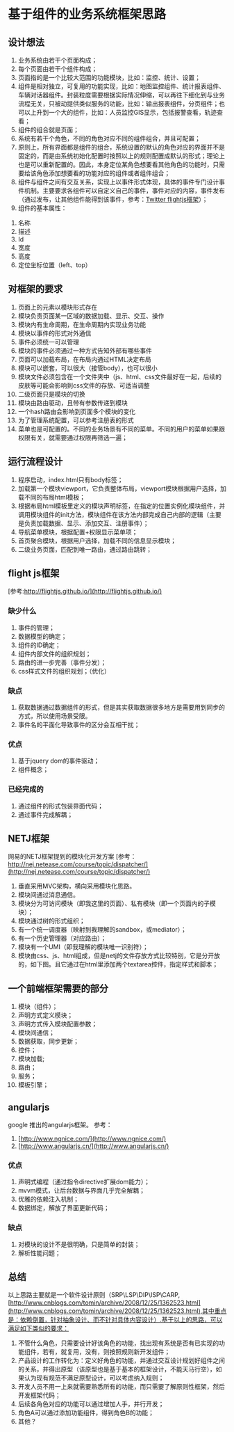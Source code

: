 # 基于组件的业务系统框架思路
## 设计想法

1. 业务系统由若干个页面构成；
2. 每个页面由若干个组件构成；
3. 页面指的是一个比较大范围的功能模块，比如：监控、统计、设置；
4. 组件是相对独立，可复用的功能实现，比如：地图监控组件、统计报表组件、车辆对话器组件。封装粒度需要根据实际情况伸缩，可以再往下细化到与业务流程无关，只被动提供类似服务的功能，比如：输出报表组件，分页组件；也可以上升到一个大的组件，比如：人员监控GIS显示，包括报警查看，轨迹查看；
5. 组件的组合就是页面；
6. 系统有若干个角色，不同的角色对应不同的组件组合，并且可配置；
7. 原则上，所有界面都是组件的组合，系统设置的默认的角色对应的界面并不是固定的，而是由系统初始化配置时按照以上的规则配置成默认的形式；理论上也是可以重新配置的。因此，本身定位某角色想要看其他角色的功能时，只需要给该角色添加想要看的功能对应的组件或者组件组合；
8. 组件与组件之间有交互关系，实现上以事件形式体现，具体的事件专门设计事件机制。主要要求各组件可以自定义自己的事件，事件对应的内容，事件发布（通过发布，让其他组件能得到该事件，参考：[Twitter flightjs框架](http://flightjs.github.io/)）；
9. 组件的基本属性：

>
1. 名称
2. 描述
3. Id
4. 宽度
5. 高度
6. 定位坐标位置（left、top）
>

## 对框架的要求

1. 页面上的元素以模块形式存在
2. 模块负责页面某一区域的数据加载、显示、交互、操作
3. 模块内有生命周期，在生命周期内实现业务功能
4. 模块以事件的形式对外通信
5. 事件必须统一可以管理
6. 模块的事件必须通过一种方式告知外部有哪些事件
7. 页面可以加载布局，在布局内通过HTML决定布局
8. 模块可以嵌套，可以很大（接管body），也可以很小
9. 模块文件必须包含在一个文件夹中（js、html、css文件最好在一起，后续的皮肤等可能会影响到css文件的存放、可适当调整
10. 二级页面只是模块的切换
11. 模块由路由驱动，且带有参数传递到模块
12. 一个hash路由会影响到页面多个模块的变化
13. 为了管理系统配置，可以参考注册表的形式
14. 菜单也是可配置的。不同的业务场景有不同的菜单。不同的用户的菜单如果跟权限有关，就需要通过权限再筛选一遍；

## 运行流程设计
1. 程序启动，index.html只有body标签；
2. 加载第一个模块viewport，它负责整体布局，viewport模块根据用户选择，加载不同的布局html模板；
3. 根据布局html模板里定义的模块声明标签，在指定的位置实例化模块组件，并调用模块组件的init方法，模块组件在该方法内部完成自己内部的逻辑（主要是负责加载数据、显示、添加交互、注册事件）；
4. 导航菜单模块，根据配置+权限显示菜单项；
5. 首页聚合模块，根据用户选择，加载不同的信息显示模块；
6. 二级业务页面，匹配到唯一路由，通过路由跳转；

## flight js框架
[参考:http://flightjs.github.io/](http://flightjs.github.io/)

### 缺少什么
1. 事件的管理；
2. 数据模型的确定；
3. 组件的ID确定；
4. 组件内部文件的组织规划；
5. 路由的进一步完善（事件分发）；
6. css样式文件的组织规划；（优化）

### 缺点
1. 获取数据通过数据组件的形式，但是其实获取数据很多地方是需要用到同步的方式，所以使用场景受限。
2. 事件名的平面化导致事件的区分会互相干扰；

### 优点
1. 基于jquery dom的事件驱动；
2. 组件概念；

### 已经完成的
1. 通过组件的形式包装界面代码；
2. 通过事件完成解耦；
## NETJ框架
网易的NETJ框架提到的模块化开发方案
[参考：http://nej.netease.com/course/topic/dispatcher/](http://nej.netease.com/course/topic/dispatcher/)
1. 垂直采用MVC架构，横向采用模块化思路。
2. 模块间通过消息通信。
3. 模块分为可访问模块（即我这里的页面）、私有模块（即一个页面内的子模块）；
4. 模块通过树的形式组织；
5. 有一个统一调度器（映射到我理解的sandbox，或mediator）；
6. 有一个历史管理器（对应路由）；
7. 模块有一个UMI（即我理解的模块唯一识别符）；
8. 模块由css、js、html组成，但是netj的文件存放方式比较特别，它是分开放的，如下图。且它通过在html里添加两个textarea控件，指定样式和脚本；
## 一个前端框架需要的部分

1. 模块（组件）；
2. 声明方式定义模块；
3. 声明方式传入模块配置参数；
4. 模块间通信；
5. 数据获取，同步更新；
6. 控件；
7. 模块加载;
8. 路由；
9. 服务；
10. 模板引擎；
## angularjs
google 推出的angularjs框架。
参考：

1. [http://www.ngnice.com/](http://www.ngnice.com/)
2. [http://www.angularjs.cn/](http://www.angularjs.cn/)

### 优点
1. 声明式编程（通过指令directive扩展dom能力）；
2. mvvm模式，让后台数据与界面几乎完全解耦；
3. 优雅的依赖注入机制；
4. 数据绑定，解放了界面更新代码；
### 缺点
1. 对模块的设计不是很明确，只是简单的封装；
2. 解析性能问题；

## 总结
以上思路主要就是一个软件设计原则（SRP\LSP\DIP\ISP\CARP, [http://www.cnblogs.com/tomin/archive/2008/12/25/1362523.html](http://www.cnblogs.com/tomin/archive/2008/12/25/1362523.html),其中重点是：依赖倒置，针对抽象设计、而不针对具体内容设计）.基于以上的思路，可以满足如下类似的要求：

1. 不管什么角色，只需要设计好该角色的功能，找出现有系统是否有已实现的功能组件，若有，就复用，没有，则按照规则新开发组件；
2.	产品设计的工作转化为：定义好角色的功能，并通过交互设计规划好组件之间的关系，并得出原型（该原型也是基于基本的框架设计，不能天马行空），如果认为现有规范不满足原型设计，可以考虑纳入规则；
3.	开发人员不用一上来就需要熟悉所有的功能，而只需要了解原则性框架，然后开发框架代码；
4.	后续各角色对应的功能可以通过增加人手，并行开发；
5.	角色A可以通过添加功能组件，得到角色B的功能；
6.	其他？
